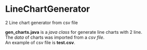 # LineChartGenerator
2 Line chart generator from csv file

**gen_charts.java** is a *java class* for generate line charts with 2 line. <br>
The *data* of charts was imported from a *csv file*. <br>
An example of csv file is **test.csv**.

